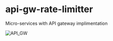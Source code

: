 

# api-gw-rate-limitter
Micro-services with API gateway implimentation

![API_GW](https://github.com/zeeshanzsh/api-gw-rate-limitter/assets/30749560/bd2b0b72-d52a-4b24-b5ef-3bf3c4c68819)

